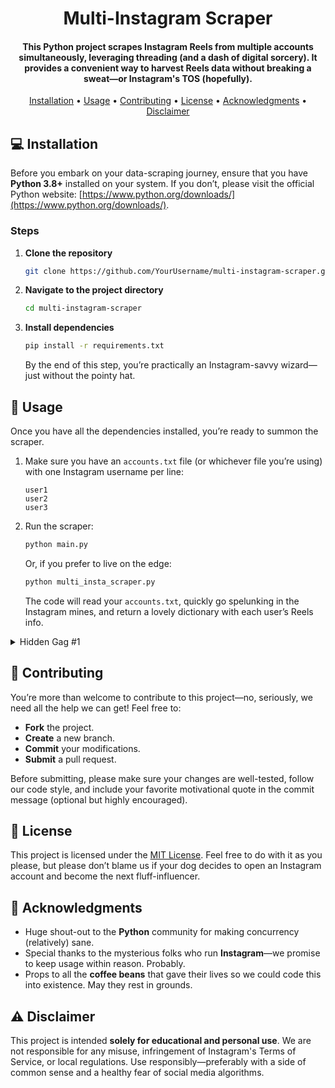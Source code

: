 <h1 align="center">
  Multi-Instagram Scraper
  <br>
</h1>

<h4 align="center">
This Python project scrapes Instagram Reels from multiple accounts simultaneously, leveraging threading (and a dash of digital sorcery). It provides a convenient way to harvest Reels data without breaking a sweat—or Instagram's TOS (hopefully).
</h4>

<p align="center">
  <a href="#-installation">Installation</a> •
  <a href="#-usage">Usage</a> •
  <a href="#-contributing">Contributing</a> •
  <a href="#-license">License</a> •
  <a href="#-acknowledgments">Acknowledgments</a> •
  <a href="#-disclaimer">Disclaimer</a>
</p>

## 💻 Installation

Before you embark on your data-scraping journey, ensure that you have **Python 3.8+** installed on your system. If you don’t, please visit the official Python website: [https://www.python.org/downloads/](https://www.python.org/downloads/).  

### Steps

1. **Clone the repository**  
   ```bash
   git clone https://github.com/YourUsername/multi-instagram-scraper.git
   ```
2. **Navigate to the project directory**  
   ```bash
   cd multi-instagram-scraper
   ```
3. **Install dependencies**  
   ```bash
   pip install -r requirements.txt
   ```
   By the end of this step, you’re practically an Instagram-savvy wizard—just without the pointy hat.

## 🚀 Usage

Once you have all the dependencies installed, you’re ready to summon the scraper.

1. Make sure you have an `accounts.txt` file (or whichever file you’re using) with one Instagram username per line:
   ```
   user1
   user2
   user3
   ```
2. Run the scraper:
   ```bash
   python main.py
   ```
   Or, if you prefer to live on the edge:
   ```bash
   python multi_insta_scraper.py
   ```
   The code will read your `accounts.txt`, quickly go spelunking in the Instagram mines, and return a lovely dictionary with each user’s Reels info.

<details>
  <summary>Hidden Gag #1</summary>
  If you hear ominous chanting coming from your terminal—don’t worry, it’s just the concurrency demons hard at work.
</details>

## 🤝 Contributing

You’re more than welcome to contribute to this project—no, seriously, we need all the help we can get! Feel free to:

- **Fork** the project.
- **Create** a new branch.
- **Commit** your modifications.
- **Submit** a pull request.

Before submitting, please make sure your changes are well-tested, follow our code style, and include your favorite motivational quote in the commit message (optional but highly encouraged).

## 📄 License

This project is licensed under the [MIT License](https://github.com/andreaaazo/instascrape/blob/master/LICENSE.txt). Feel free to do with it as you please, but please don’t blame us if your dog decides to open an Instagram account and become the next fluff-influencer.

## 🙏 Acknowledgments

- Huge shout-out to the **Python** community for making concurrency (relatively) sane.
- Special thanks to the mysterious folks who run **Instagram**—we promise to keep usage within reason. Probably.
- Props to all the **coffee beans** that gave their lives so we could code this into existence. May they rest in grounds.

## ⚠ Disclaimer

This project is intended **solely for educational and personal use**. We are not responsible for any misuse, infringement of Instagram's Terms of Service, or local regulations. Use responsibly—preferably with a side of common sense and a healthy fear of social media algorithms.
```